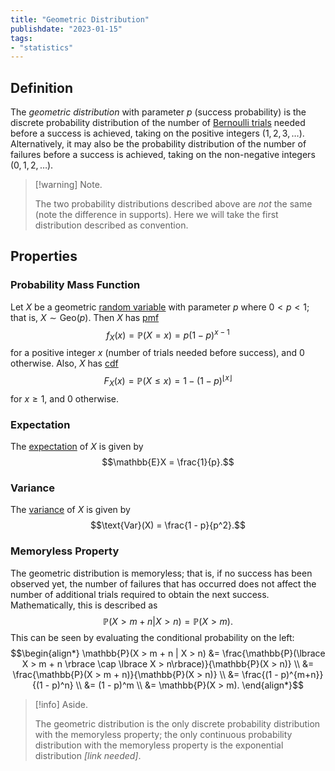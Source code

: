 ```yaml
---
title: "Geometric Distribution"
publishdate: "2023-01-15"
tags:
- "statistics"
---
```


## Definition
The *geometric distribution* with parameter $p$ (success probability) is the discrete probability distribution of the number of [Bernoulli trials](statistics/bernoulli-distribution.md) needed before a success is achieved, taking on the positive integers ($1, 2, 3, \dots$). Alternatively, it may also be the probability distribution of the number of failures before a success is achieved, taking on the non-negative integers ($0, 1, 2, \dots$).

> [!warning] Note.
> 
> The two probability distributions described above are *not* the same (note the difference in supports). Here we will take the first distribution described as convention.

## Properties
### Probability Mass Function
Let $X$ be a geometric [random variable](statistics/random-variable.md) with parameter $p$ where $0 < p < 1$; that is, $X \sim \text{Geo}(p)$. Then $X$ has [pmf](statistics/probability-mass-function.md)
$$f_X(x) = \mathbb{P}(X = x) = p(1 - p)^{x-1}$$
for a positive integer $x$ (number of trials needed before success), and $0$ otherwise. Also, $X$ has [cdf](statistics/cumulative-distribution-function.md)
$$F_X(x) = \mathbb{P}(X \leq x) = 1 - (1 - p)^{\lfloor x \rfloor}$$
for $x \geq 1$, and $0$ otherwise.

### Expectation
The [expectation](statistics/expectation.md) of $X$ is given by
$$\mathbb{E}X = \frac{1}{p}.$$

### Variance
The [variance](statistics/variance.md) of $X$ is given by
$$\text{Var}(X) = \frac{1 - p}{p^2}.$$

### Memoryless Property
The geometric distribution is memoryless; that is, if no success has been observed yet, the number of failures that has occurred does not affect the number of additional trials required to obtain the next success. Mathematically, this is described as
$$\mathbb{P}(X > m + n | X > n) = \mathbb{P}(X > m).$$
This can be seen by evaluating the conditional probability on the left:
$$\begin{align*}
\mathbb{P}(X > m + n | X > n) &= \frac{\mathbb{P}(\lbrace X > m + n \rbrace \cap \lbrace X > n\rbrace)}{\mathbb{P}(X > n)} \\
&= \frac{\mathbb{P}(X > m + n)}{\mathbb{P}(X > n)} \\
&= \frac{(1 - p)^{m+n}}{(1 - p)^n} \\
&= (1 - p)^m \\
&= \mathbb{P}(X > m).
\end{align*}$$


> [!info] Aside.
> 
> The geometric distribution is the only discrete probability distribution with the memoryless property; the only continuous probability distribution with the memoryless property is the exponential distribution *\[link needed\]*.
